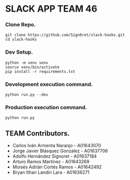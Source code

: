 # SLACK APP TEAM 46

### Clone Repo.
```
git clone https://github.com/Sign0ret/slack-hooks.git
cd slack-hooks
```
### Dev Setup.
```
python -m venv venv
source venv/bin/activate
pip install -r requirements.txt
```
### Development execution command.
```
python run.py --dev
```

### Production execution command.
```
python run.py
```

## TEAM Contributors.
- Carlos Iván Armenta Naranjo - A01643070
- Jorge Javier Blásquez Gonzalez - A01637706 
- Adolfo Hernández Signoret - A01637184
- Arturo Ramos Martínez - A01643269
- Moisés Adrián Cortés Ramos - A01642492
- Bryan Ithan Landín Lara - A01636271